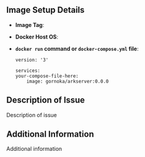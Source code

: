 <!--
    Please fill out the folling information as completely as possible so we can reproduce your issue.
-->

## Image Setup Details

<!-- The Docker image tag of thmhoag/arkserver being used -->
* **Image Tag**:
<!-- The operating system of the host machine the container is running on (Windows/Mac/Linux).
     Please include the Linux distribution if applicable. -->
* **Docker Host OS**:
<!-- Docker Run command being used, or the docker-compose.yml file being used if Docker Compose
     is being used to run the container. -->
* **`docker run` command or `docker-compose.yml` file**:
    ```
    version: '3'

    services:
    your-compose-file-here:
        image: gornoka/arkserver:0.0.0
    ```

## Description of Issue
<!-- Please give a detailed description of your issue here -->
Description of issue

## Additional Information
<!-- Please include any additional information you think might be relevant here,
     such as config files, crontab files, etc -->
Additional information
